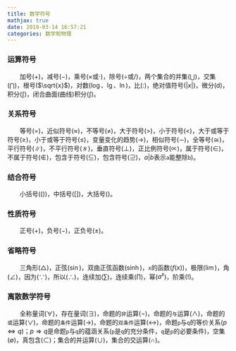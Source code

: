 ```yaml
---
title: 数学符号
mathjax: true
date: 2019-03-14 16:57:21
categories: 数学和物理
---
```

### 运算符号

&emsp;&emsp;加号($+$)，减号($-$)，乘号($\times$或$\cdot$)，除号($\div$或$/$)，两个集合的并集($\bigcup$)，交集($\bigcap$)，根号($\sqrt{x}$)，对数($\log$、$\lg$、$\ln$)，比($:$)，绝对值符号($\left| x \right|$)，微分($\mathrm{d}$)，积分($\int$)，闭合曲面(曲线)积分($\int$)。<!--more-->

### 关系符号

&emsp;&emsp;等号($=$)，近似符号($\approx$)，不等号($\neq$)，大于符号($>$)，小于符号($<$)，大于或等于符号($\geq$)，小于或等于符号($\leq$)，变量变化的趋势($\to$)，相似符号($\sim$)，全等号($\cong$)，平行符号($\parallel$)，不平行符号($\nparallel$)，垂直符号($\perp$)，正比例符号($\propto$)，属于符号($\in$)，不属于符号($\notin$)，包含于符号($\subseteq$)，包含符号($\supseteq$)，$a|b$表示`a`能整除`b`)。

### 结合符号

&emsp;&emsp;小括号($()$)，中括号($[]$)，大括号(${}$)。

### 性质符号

&emsp;&emsp;正号($+$)，负号($-$)，正负号($\pm$)。

### 省略符号

&emsp;&emsp;三角形($\bigtriangleup$)，正弦($\sin$)，双曲正弦函数($\sinh$)，`x`的函数($f(x)$)，极限($\lim$)，角($\angle$)，因为($\because$)，所以($\therefore$)，连续加($\sum$)，连续乘($\prod$)，幂($a^x$)，阶乘($!$)。

### 离散数学符号

&emsp;&emsp;全称量词($\forall$)，存在量词($\exists$)，命题的`非`运算($\neg$)，命题的`与`运算($\wedge$)，命题的`或`运算($\vee$)，命题的`条件`运算($\to$)，命题的`双条件`运算($\leftrightarrow$)，命题`p`与`q`的等价关系($p \Leftrightarrow q$)；$p \Rightarrow q$是命题`p`与`q`的蕴涵关系(`p`是`q`的充分条件，`q`是`p`的必要条件)，空集($\emptyset$)，真包含($\subset$)；集合的并运算($\cup$)，集合的交运算($\cap$)。